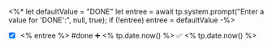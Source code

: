  <%*
let defaultValue = "DONE"
let entree = await tp.system.prompt("Enter a value for 'DONE':", null, true);
if (!entree) entree = defaultValue
-%>
- [x] <% entree %>  #done ➕ <% tp.date.now() %> ✅ <% tp.date.now() %>